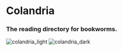 # Colandria
### The reading directory for bookworms.

![colandria_light](https://user-images.githubusercontent.com/46031748/110190092-870d2580-7e19-11eb-84e4-21f0aced8797.PNG)
![colandria_dark](https://user-images.githubusercontent.com/46031748/110190093-870d2580-7e19-11eb-972c-ea4360838961.PNG)

